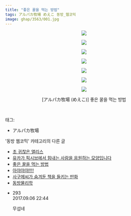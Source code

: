 ```yaml
---
title: "좋은 꿀을 먹는 방법"
tags: アルパカ牧場 めえこ 동방_웹코믹
image: ghap/3563/001.jpg
---
```

<div class="article">
<p style="text-align: center; clear: none; float: none;"><img src="{{ site.nasurl }}/ghap/3563/001.jpg"/></p>
<p style="text-align: center; clear: none; float: none;"><img src="{{ site.nasurl }}/ghap/3563/002.jpg"/></p>
<p style="text-align: center; clear: none; float: none;"><img src="{{ site.nasurl }}/ghap/3563/003.jpg"/></p>
<p style="text-align: center; clear: none; float: none;"><img src="{{ site.nasurl }}/ghap/3563/004.jpg"/></p>
<p style="text-align: center; clear: none; float: none;"><img src="{{ site.nasurl }}/ghap/3563/005.jpg"/></p>
<p style="text-align: center; clear: none; float: none;"><img src="{{ site.nasurl }}/ghap/3563/006.jpg"/></p>
<p style="text-align: center; clear: none; float: none;"><img src="{{ site.nasurl }}/ghap/3563/007.jpg"/></p>
<p style="text-align: center; clear: none; float: none;">[アルパカ牧場 (めえこ)] 좋은 꿀을 먹는 방법</p>
<p><br/></p>
</div><div class="tagTrail">
<p>태그: </p>
<ul>
<li>アルパカ牧場</li>
</ul>
</div><div class="another">
<p>'동방 웹코믹' 카테고리의 다른 글</p>
<ul>
<li><a href="/2017-07-17-ghap_3565">초 귀찮은 앨리스</a></li>
<li><a href="/2017-07-17-ghap_3564">유카가 픽시브에서 힘내는 사람을 응원하는 모양입니다</a></li>
<li><a href="/2017-07-17-ghap_3563">좋은 꿀을 먹는 방법</a></li>
<li><a href="/2017-07-15-ghap_3561">아야야야!!!!</a></li>
<li><a href="/2017-07-14-ghap_3559">사구메씨가 숨겨둔 책을 들키는 만화</a></li>
<li><a href="/2017-07-14-ghap_3558">동방물리학</a></li>
</ul>
</div><div class="cb_module cb_fluid">
<div class="cb_wrt cb_profile">
<div class="comment">
<ul>
<li class="cb_thumb_off" id="comment15077749">
<div class="cb_comment_area">
<div class="cb_info_area">
<div class="cb_section">
<span class="cb_nick_name">293</span>
</div>
<div class="cb_section">
<span class="cb_date">2017.09.06 22:44 </span>
</div>
</div>
<div class="cb_dsc_comment">
<p class="cb_dsc">
											무섭네 
										</p>
</div>
</div></li>
</ul>
</div>
</div><!-- commentList close -->
</div>